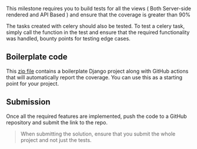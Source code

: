 This milestone requires you to build tests for all the views ( Both Server-side rendered and API Based ) and ensure that the coverage is greater than 90%

The tasks created with celery should also be tested. To test a celery task, simply call the function in the test and ensure that the required functionality was handled, bounty points for testing edge cases.

## Boilerplate code

This [zip file](https://bit.ly/gdc-django-level-9) contains a boilerplate Django project along with GitHub actions that will automatically report the coverage. You can use this as a starting point for your project.

## Submission

Once all the required features are implemented, push the code to a GitHub repository and submit the link to the repo.

> When submitting the solution, ensure that you submit the whole project and not just the tests.
